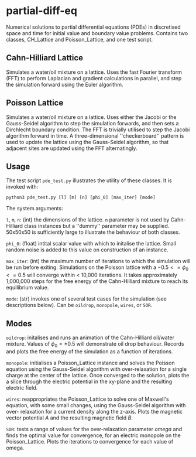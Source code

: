 # partial-diff-eq
Numerical solutions to partial differential equations (PDEs) in discretised
space and time for initial value and boundary value problems. Contains two
classes, CH_Lattice and Poisson_Lattice, and one test script.

## Cahn-Hilliard Lattice

Simulates a water/oil mixture on a lattice. Uses the fast Fourier transform
(FFT) to perform Laplacian and gradient calculations in parallel, and step
the simulation forward using the Euler algorithm.

## Poisson Lattice

Simulates a water/oil mixture on a lattice. Uses either the Jacobi or the
Gauss-Seidel algorithm to step the simulation forwards, and then sets a
Dirchlecht boundary condition. The FFT is trivially utilised to step the
Jacobi algorithm forward in time. A three-dimensional ''checkerboard'' 
pattern is used to update the lattice using the Gauss-Seidel algorithm, so
that adjacent sites are updated using the FFT alternatingly.

## Usage
The test script `pde_test.py` illustrates the utility of these classes. It
is invoked with:

`python3 pde_test.py [l] [m] [n] [phi_0] [max_iter] [mode]`

The system arguments:

`l`, `m`, `n`: (int) the dimensions of the lattice. `n`
parameter is not used by Cahn-Hilliard class instances but a ''dummy''
parameter may be supplied. 50x50x50 is sufficiently large to illustrate the
behaviour of both classes.

`phi_0`: (float) intital scalar value with which to initalise the lattice.
Small random noise is added to this value on construction of an instance.

`max_iter`: (int) the maximum number of iterations to which the simulation
will be run before exiting. Simulations on the Poisson lattice with a $-0.5
<= \phi_0 <= 0.5$ will converge within < 10,000 iterations. It takes
approximately 1,000,000 steps for the free energy of the Cahn-Hilliard
mixture to reach its equilibrium value.

`mode`: (str) invokes one of several test cases for the simulation (see
descriptions below). Can be `oildrop`, `monopole`, `wires`, or `SOR`.

## Modes

`oildrop`: initalises and runs an animation of the Cahn-Hilliard oil/water
mixture. Values of $\phi_0 = \pm 0.5$ will demonstrate oil drop behaviour.
Records and plots the free energy of the simulation as a function of iterations.

`monopole`: initialises a Poisson_Lattice instance and solves the Poisson
equation using the Gauss-Seidel algorithm with over-relaxation for a single
charge at the center of the lattice. Once converged to the solution, plots the
a slice through the electric potential in the xy-plane and the resulting
electric field.

`wires`: reappropriates the Poisson_Lattice to solve one of Maxwell's
equation, with some small changes, using the Gauss-Seidel algorithm with over-
relaxation for a current density along the z-axis. Plots the magnetic vector
potential $A$ and the resulting magnetic field $B$.

`SOR`: tests a range of values for the over-relaxation parameter $omega$ and
finds the optimal value for convergence, for an electric monopole on the
Poisson_Lattice. Plots the iterations to convergence for each value of omega.
